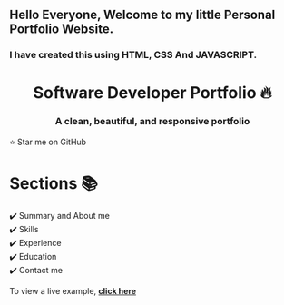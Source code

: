 ## Hello Everyone, Welcome to my little Personal Portfolio Website.
### I have created this using HTML, CSS And JAVASCRIPT.  


<h1 align="center"> Software Developer Portfolio 🔥 </h1> 
<h3 align="center"> A clean, beautiful, and responsive portfolio </h3>


<p align="center"> 
    <a href="https://yawarabass.github.io" target="_blank">
  </a>
</p>

:star: Star me on GitHub

# Sections 📚

✔️ Summary and About me\
✔️ Skills \
✔️ Experience\
✔️ Education\
✔️ Contact me

To view a live example, **[click here](https://yawarabass.github.io/)**
